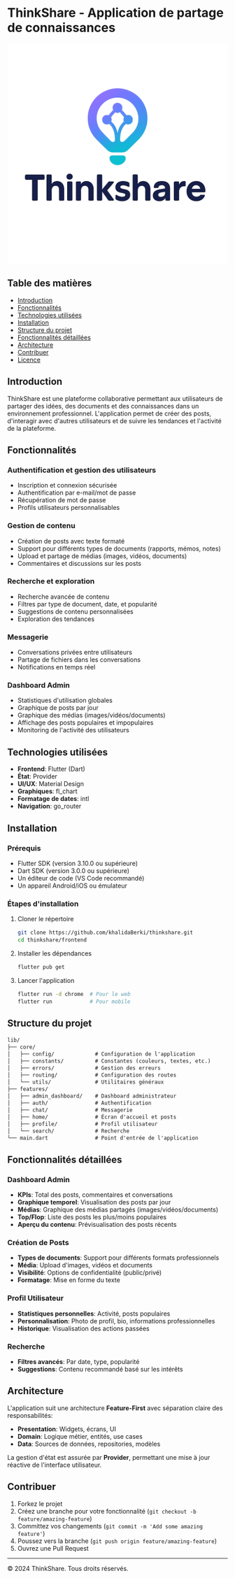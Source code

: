 # ThinkShare - Application de partage de connaissances

![ThinkShare Logo](assets/images/logo.png)

## Table des matières

- [Introduction](#introduction)
- [Fonctionnalités](#fonctionnalités)
- [Technologies utilisées](#technologies-utilisées)
- [Installation](#installation)
- [Structure du projet](#structure-du-projet)
- [Fonctionnalités détaillées](#fonctionnalités-détaillées)
- [Architecture](#architecture)
- [Contribuer](#contribuer)
- [Licence](#licence)

## Introduction

ThinkShare est une plateforme collaborative permettant aux utilisateurs de partager des idées, des documents et des connaissances dans un environnement professionnel. L'application permet de créer des posts, d'interagir avec d'autres utilisateurs et de suivre les tendances et l'activité de la plateforme.

## Fonctionnalités

### Authentification et gestion des utilisateurs
- Inscription et connexion sécurisée
- Authentification par e-mail/mot de passe
- Récupération de mot de passe
- Profils utilisateurs personnalisables

### Gestion de contenu
- Création de posts avec texte formaté
- Support pour différents types de documents (rapports, mémos, notes)
- Upload et partage de médias (images, vidéos, documents)
- Commentaires et discussions sur les posts

### Recherche et exploration
- Recherche avancée de contenu
- Filtres par type de document, date, et popularité
- Suggestions de contenu personnalisées
- Exploration des tendances

### Messagerie
- Conversations privées entre utilisateurs
- Partage de fichiers dans les conversations
- Notifications en temps réel

### Dashboard Admin
- Statistiques d'utilisation globales
- Graphique de posts par jour
- Graphique des médias (images/vidéos/documents)
- Affichage des posts populaires et impopulaires
- Monitoring de l'activité des utilisateurs

## Technologies utilisées

- **Frontend**: Flutter (Dart)
- **État**: Provider
- **UI/UX**: Material Design
- **Graphiques**: fl_chart
- **Formatage de dates**: intl
- **Navigation**: go_router

## Installation

### Prérequis
- Flutter SDK (version 3.10.0 ou supérieure)
- Dart SDK (version 3.0.0 ou supérieure)
- Un éditeur de code (VS Code recommandé)
- Un appareil Android/iOS ou émulateur

### Étapes d'installation

1. Cloner le répertoire
   ```bash
   git clone https://github.com/khalidaBerki/thinkshare.git
   cd thinkshare/frontend
   ```

2. Installer les dépendances
   ```bash
   flutter pub get
   ```

3. Lancer l'application
   ```bash
   flutter run -d chrome  # Pour le web
   flutter run            # Pour mobile
   ```

## Structure du projet

```
lib/
├── core/
│   ├── config/             # Configuration de l'application
│   ├── constants/          # Constantes (couleurs, textes, etc.)
│   ├── errors/             # Gestion des erreurs
│   ├── routing/            # Configuration des routes
│   └── utils/              # Utilitaires généraux
├── features/
│   ├── admin_dashboard/    # Dashboard administrateur
│   ├── auth/               # Authentification
│   ├── chat/               # Messagerie
│   ├── home/               # Écran d'accueil et posts
│   ├── profile/            # Profil utilisateur
│   └── search/             # Recherche
└── main.dart               # Point d'entrée de l'application
```

## Fonctionnalités détaillées

### Dashboard Admin
- **KPIs**: Total des posts, commentaires et conversations
- **Graphique temporel**: Visualisation des posts par jour
- **Médias**: Graphique des médias partagés (images/vidéos/documents)
- **Top/Flop**: Liste des posts les plus/moins populaires
- **Aperçu du contenu**: Prévisualisation des posts récents

### Création de Posts
- **Types de documents**: Support pour différents formats professionnels
- **Média**: Upload d'images, vidéos et documents
- **Visibilité**: Options de confidentialité (public/privé)
- **Formatage**: Mise en forme du texte

### Profil Utilisateur
- **Statistiques personnelles**: Activité, posts populaires
- **Personnalisation**: Photo de profil, bio, informations professionnelles
- **Historique**: Visualisation des actions passées

### Recherche
- **Filtres avancés**: Par date, type, popularité
- **Suggestions**: Contenu recommandé basé sur les intérêts

## Architecture

L'application suit une architecture **Feature-First** avec séparation claire des responsabilités:

- **Presentation**: Widgets, écrans, UI
- **Domain**: Logique métier, entités, use cases
- **Data**: Sources de données, repositories, modèles

La gestion d'état est assurée par **Provider**, permettant une mise à jour réactive de l'interface utilisateur.

## Contribuer

1. Forkez le projet
2. Créez une branche pour votre fonctionnalité (`git checkout -b feature/amazing-feature`)
3. Committez vos changements (`git commit -m 'Add some amazing feature'`)
4. Poussez vers la branche (`git push origin feature/amazing-feature`)
5. Ouvrez une Pull Request

---

© 2024 ThinkShare. Tous droits réservés.